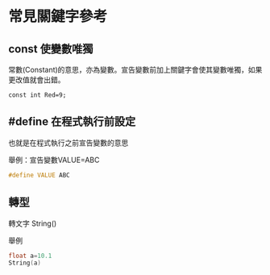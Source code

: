# 常見關鍵字參考

## const 使變數唯獨
常數(Constant)的意思，亦為變數。宣告變數前加上關鍵字會使其變數唯獨，如果更改值就會出錯。
```arduino
const int Red=9;
```

## #define 在程式執行前設定
也就是在程式執行之前宣告變數的意思

舉例：宣告變數VALUE=ABC
```ino
#define VALUE ABC
```

## 轉型
轉文字 String()

舉例
```ino
float a=10.1
String(a)
```